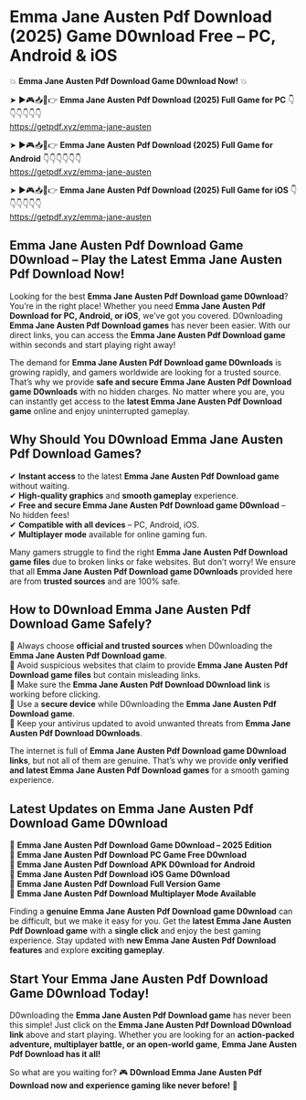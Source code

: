 # Emma Jane Austen Pdf Download (2025) Game D0wnload Free – PC, Android & iOS

💥 **Emma Jane Austen Pdf Download Game D0wnload Now!** 💥  

➤ ►🎮📥📱👉 **Emma Jane Austen Pdf Download (2025) Full Game for PC** 👇👇👇👇👇👇  
https://getpdf.xyz/emma-jane-austen  

➤ ►🎮📥📱👉 **Emma Jane Austen Pdf Download (2025) Full Game for Android** 👇👇👇👇👇👇  
https://getpdf.xyz/emma-jane-austen  

➤ ►🎮📥📱👉 **Emma Jane Austen Pdf Download (2025) Full Game for iOS** 👇👇👇👇👇👇  
https://getpdf.xyz/emma-jane-austen  

## Emma Jane Austen Pdf Download Game D0wnload – Play the Latest Emma Jane Austen Pdf Download Now!

Looking for the best **Emma Jane Austen Pdf Download game D0wnload**? You’re in the right place! Whether you need **Emma Jane Austen Pdf Download for PC, Android, or iOS**, we’ve got you covered. D0wnloading **Emma Jane Austen Pdf Download games** has never been easier. With our direct links, you can access the **Emma Jane Austen Pdf Download game** within seconds and start playing right away!  

The demand for **Emma Jane Austen Pdf Download game D0wnloads** is growing rapidly, and gamers worldwide are looking for a trusted source. That’s why we provide **safe and secure Emma Jane Austen Pdf Download game D0wnloads** with no hidden charges. No matter where you are, you can instantly get access to the **latest Emma Jane Austen Pdf Download game** online and enjoy uninterrupted gameplay.  

## **Why Should You D0wnload Emma Jane Austen Pdf Download Games?**  

✔ **Instant access** to the latest **Emma Jane Austen Pdf Download game** without waiting.  
✔ **High-quality graphics** and **smooth gameplay** experience.  
✔ **Free and secure Emma Jane Austen Pdf Download game D0wnload** – No hidden fees!  
✔ **Compatible with all devices** – PC, Android, iOS.  
✔ **Multiplayer mode** available for online gaming fun.  

Many gamers struggle to find the right **Emma Jane Austen Pdf Download game files** due to broken links or fake websites. But don’t worry! We ensure that all **Emma Jane Austen Pdf Download game D0wnloads** provided here are from **trusted sources** and are 100% safe.  

## **How to D0wnload Emma Jane Austen Pdf Download Game Safely?**  

📌 Always choose **official and trusted sources** when D0wnloading the **Emma Jane Austen Pdf Download game**.  
📌 Avoid suspicious websites that claim to provide **Emma Jane Austen Pdf Download game files** but contain misleading links.  
📌 Make sure the **Emma Jane Austen Pdf Download D0wnload link** is working before clicking.  
📌 Use a **secure device** while D0wnloading the **Emma Jane Austen Pdf Download game**.  
📌 Keep your antivirus updated to avoid unwanted threats from **Emma Jane Austen Pdf Download D0wnloads**.  

The internet is full of **Emma Jane Austen Pdf Download game D0wnload links**, but not all of them are genuine. That’s why we provide **only verified and latest Emma Jane Austen Pdf Download games** for a smooth gaming experience.  

## **Latest Updates on Emma Jane Austen Pdf Download Game D0wnload**  

🔹 **Emma Jane Austen Pdf Download Game D0wnload – 2025 Edition**  
🔹 **Emma Jane Austen Pdf Download PC Game Free D0wnload**  
🔹 **Emma Jane Austen Pdf Download APK D0wnload for Android**  
🔹 **Emma Jane Austen Pdf Download iOS Game D0wnload**  
🔹 **Emma Jane Austen Pdf Download Full Version Game**  
🔹 **Emma Jane Austen Pdf Download Multiplayer Mode Available**  

Finding a **genuine Emma Jane Austen Pdf Download game D0wnload** can be difficult, but we make it easy for you. Get the **latest Emma Jane Austen Pdf Download game** with a **single click** and enjoy the best gaming experience. Stay updated with **new Emma Jane Austen Pdf Download features** and explore **exciting gameplay**.  

## **Start Your Emma Jane Austen Pdf Download Game D0wnload Today!**  

D0wnloading the **Emma Jane Austen Pdf Download game** has never been this simple! Just click on the **Emma Jane Austen Pdf Download D0wnload link** above and start playing. Whether you are looking for an **action-packed adventure, multiplayer battle, or an open-world game**, **Emma Jane Austen Pdf Download has it all!**  

So what are you waiting for? 🎮 **D0wnload Emma Jane Austen Pdf Download now and experience gaming like never before!** 🚀  